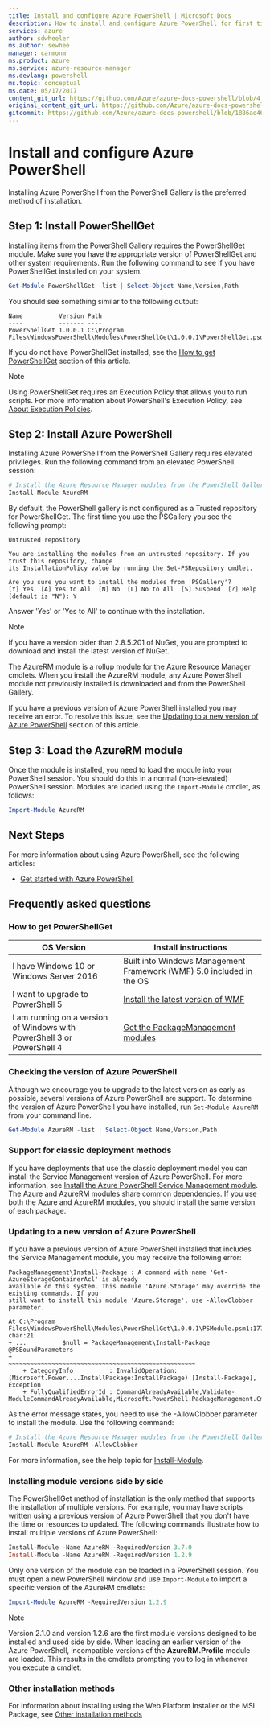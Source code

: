 ```yaml
---
title: Install and configure Azure PowerShell | Microsoft Docs
description: How to install and configure Azure PowerShell for first time use.
services: azure
author: sdwheeler
ms.author: sewhee
manager: carmonm
ms.product: azure
ms.service: azure-resource-manager
ms.devlang: powershell
ms.topic: conceptual
ms.date: 05/17/2017
content_git_url: https://github.com/Azure/azure-docs-powershell/blob/4.1.0/azureps-cmdlets-docs/ResourceManager/docs-conceptual/1.7.0/install-azurerm-ps.md
original_content_git_url: https://github.com/Azure/azure-docs-powershell/blob/4.1.0/azureps-cmdlets-docs/ResourceManager/docs-conceptual/1.7.0/install-azurerm-ps.md
gitcommit: https://github.com/Azure/azure-docs-powershell/blob/1886ae4675a95d2bdeb222cb28c9c5c7645fb848
---
```


# Install and configure Azure PowerShell

Installing Azure PowerShell from the PowerShell Gallery is the preferred method of installation.

## Step 1: Install PowerShellGet

Installing items from the PowerShell Gallery requires the PowerShellGet module. Make sure you have
the appropriate version of PowerShellGet and other system requirements. Run the following command
to see if you have PowerShellGet installed on your system.

```powershell
Get-Module PowerShellGet -list | Select-Object Name,Version,Path
```

You should see something similar to the following output:

```
Name          Version Path
----          ------- ----
PowerShellGet 1.0.0.1 C:\Program Files\WindowsPowerShell\Modules\PowerShellGet\1.0.0.1\PowerShellGet.psd1
```

If you do not have PowerShellGet installed, see the [How to get PowerShellGet](#how-to-get-powershellget)
section of this article.

> [!NOTE]
> Using PowerShellGet requires an Execution Policy that allows you to run scripts. For more
> information about PowerShell's Execution Policy, see
> [About Execution Policies](https://msdn.microsoft.com/powershell/reference/5.1/microsoft.powershell.core/about/about_execution_policies).

## Step 2: Install Azure PowerShell

Installing Azure PowerShell from the PowerShell Gallery requires elevated privileges. Run the
following command from an elevated PowerShell session:

```powershell
# Install the Azure Resource Manager modules from the PowerShell Gallery
Install-Module AzureRM
```

By default, the PowerShell gallery is not configured as a Trusted repository for PowerShellGet. The
first time you use the PSGallery you see the following prompt:

```
Untrusted repository

You are installing the modules from an untrusted repository. If you trust this repository, change
its InstallationPolicy value by running the Set-PSRepository cmdlet.

Are you sure you want to install the modules from 'PSGallery'?
[Y] Yes  [A] Yes to All  [N] No  [L] No to All  [S] Suspend  [?] Help (default is "N"): Y
```

Answer 'Yes' or 'Yes to All' to continue with the installation.

> [!NOTE]
> If you have a version older than 2.8.5.201 of NuGet, you are prompted to download and install
the latest version of NuGet.

The AzureRM module is a rollup module for the Azure Resource Manager cmdlets. When you install the
AzureRM module, any Azure PowerShell module not previously installed is downloaded and from the
PowerShell Gallery.

If you have a previous version of Azure PowerShell installed you may receive an error. To resolve
this issue, see the [Updating to a new version of Azure PowerShell](#update-azps) section of this
article.

## Step 3: Load the AzureRM module
Once the module is installed, you need to load the module into your PowerShell session. You should
do this in a normal (non-elevated) PowerShell session. Modules are loaded using the `Import-Module`
cmdlet, as follows:

```powershell
Import-Module AzureRM
```

## Next Steps

For more information about using Azure PowerShell, see the following articles:

* [Get started with Azure PowerShell](get-started-azureps.md)

## Frequently asked questions

### How to get PowerShellGet

|OS Version|Install instructions|
|---|---|
|I have Windows 10 or Windows Server 2016|Built into Windows Management Framework (WMF) 5.0 included in the OS|
|I want to upgrade to PowerShell 5|[Install the latest version of WMF](https://www.microsoft.com/en-us/download/details.aspx?id=54616)|
|I am running on a version of Windows with PowerShell 3 or PowerShell 4|[Get the PackageManagement modules](http://go.microsoft.com/fwlink/?LinkID=746217)|

<a id="helpmechoose"></a>
### Checking the version of Azure PowerShell

Although we encourage you to upgrade to the latest version as early as possible, several versions
of Azure PowerShell are support. To determine the version of Azure PowerShell you have installed,
run `Get-Module AzureRM` from your command line.

```powershell
Get-Module AzureRM -list | Select-Object Name,Version,Path
```

### Support for classic deployment methods

If you have deployments that use the classic deployment model you can install the Service
Management version of Azure PowerShell. For more information, see [Install the Azure PowerShell
Service Management module](overview?view=azuresmps-3.7.0). The Azure and AzureRM modules share
common dependencies. If you use both the Azure and AzureRM modules, you should install the same
version of each package.

### <a id="update-azps"></a>Updating to a new version of Azure PowerShell

If you have a previous version of Azure PowerShell installed that includes the Service Management
module, you may receive the following error:

```
PackageManagement\Install-Package : A command with name 'Get-AzureStorageContainerAcl' is already
available on this system. This module 'Azure.Storage' may override the existing commands. If you
still want to install this module 'Azure.Storage', use -AllowClobber parameter.

At C:\Program Files\WindowsPowerShell\Modules\PowerShellGet\1.0.0.1\PSModule.psm1:1772 char:21
+ ...          $null = PackageManagement\Install-Package @PSBoundParameters
+                      ~~~~~~~~~~~~~~~~~~~~~~~~~~~~~~~~~~~~~~~~~~~~~~~~~~~~
    + CategoryInfo          : InvalidOperation: (Microsoft.Power....InstallPackage:InstallPackage) [Install-Package], Exception
    + FullyQualifiedErrorId : CommandAlreadyAvailable,Validate-ModuleCommandAlreadyAvailable,Microsoft.PowerShell.PackageManagement.Cmdlets.InstallPackage
```

As the error message states, you need to use the -AllowClobber parameter to install the module. Use
the following command:

```powershell
# Install the Azure Resource Manager modules from the PowerShell Gallery
Install-Module AzureRM -AllowClobber
```

For more information, see the help topic for
[Install-Module](https://msdn.microsoft.com/powershell/reference/5.1/PowerShellGet/install-module).

### Installing module versions side by side

The PowerShellGet method of installation is the only method that supports the installation of
multiple versions. For example, you may have scripts written using a previous version of Azure
PowerShell that you don't have the time or resources to updated. The following commands illustrate
how to install multiple versions of Azure PowerShell:

```powershell
Install-Module -Name AzureRM -RequiredVersion 3.7.0
Install-Module -Name AzureRM -RequiredVersion 1.2.9
```

Only one version of the module can be loaded in a PowerShell session. You must open a new
PowerShell window and use `Import-Module` to import a specific version of the AzureRM cmdlets:

```powershell
Import-Module AzureRM -RequiredVersion 1.2.9
```

> [!NOTE]
> Version 2.1.0 and version 1.2.6 are the first module versions designed to be installed and used
side by side. When loading an earlier version of the Azure PowerShell, incompatible versions of the
**AzureRM.Profile** module are loaded. This results in the cmdlets prompting you to log in whenever
you execute a cmdlet.

### Other installation methods

For information about installing using the Web Platform Installer or the MSI Package, see
[Other installation methods](other-install.md)

